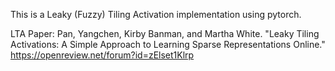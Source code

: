 This is a Leaky (Fuzzy) Tiling Activation implementation using pytorch.

LTA Paper:
Pan, Yangchen, Kirby Banman, and Martha White. "Leaky Tiling Activations: A Simple Approach to Learning Sparse Representations Online." https://openreview.net/forum?id=zElset1Klrp

